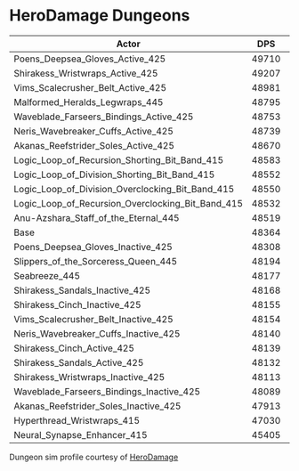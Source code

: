 # HeroDamage Dungeons
| Actor | DPS | Increase |
|---|:---:|:---:|
|Poens_Deepsea_Gloves_Active_425|49710|2.78%|
|Shirakess_Wristwraps_Active_425|49207|1.74%|
|Vims_Scalecrusher_Belt_Active_425|48981|1.28%|
|Malformed_Heralds_Legwraps_445|48795|0.89%|
|Waveblade_Farseers_Bindings_Active_425|48753|0.80%|
|Neris_Wavebreaker_Cuffs_Active_425|48739|0.78%|
|Akanas_Reefstrider_Soles_Active_425|48670|0.63%|
|Logic_Loop_of_Recursion_Shorting_Bit_Band_415|48583|0.45%|
|Logic_Loop_of_Division_Shorting_Bit_Band_415|48552|0.39%|
|Logic_Loop_of_Division_Overclocking_Bit_Band_415|48550|0.39%|
|Logic_Loop_of_Recursion_Overclocking_Bit_Band_415|48532|0.35%|
|Anu-Azshara_Staff_of_the_Eternal_445|48519|0.32%|
|Base|48364|0.00%|
|Poens_Deepsea_Gloves_Inactive_425|48308|-0.12%|
|Slippers_of_the_Sorceress_Queen_445|48194|-0.35%|
|Seabreeze_445|48177|-0.39%|
|Shirakess_Sandals_Inactive_425|48168|-0.41%|
|Shirakess_Cinch_Inactive_425|48155|-0.43%|
|Vims_Scalecrusher_Belt_Inactive_425|48154|-0.44%|
|Neris_Wavebreaker_Cuffs_Inactive_425|48140|-0.46%|
|Shirakess_Cinch_Active_425|48139|-0.46%|
|Shirakess_Sandals_Active_425|48132|-0.48%|
|Shirakess_Wristwraps_Inactive_425|48113|-0.52%|
|Waveblade_Farseers_Bindings_Inactive_425|48089|-0.57%|
|Akanas_Reefstrider_Soles_Inactive_425|47913|-0.93%|
|Hyperthread_Wristwraps_415|47030|-2.76%|
|Neural_Synapse_Enhancer_415|45405|-6.12%|

 Dungeon sim profile courtesy of [HeroDamage](https://www.herodamage.com/)
